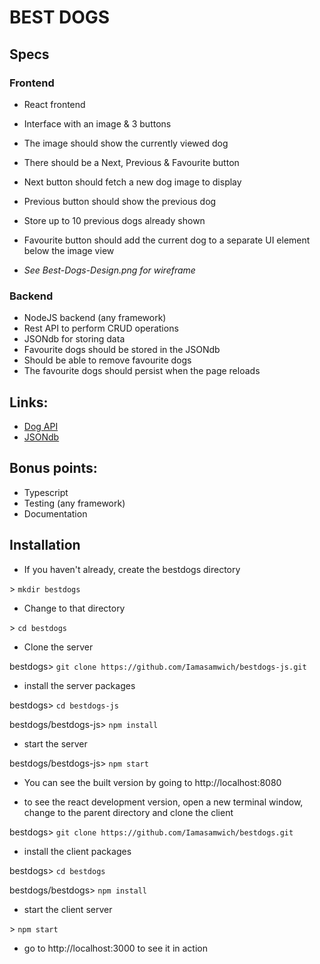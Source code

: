 # BEST DOGS

## Specs

### Frontend

* React frontend
* Interface with an image & 3 buttons
* The image should show the currently viewed dog
* There should be a Next, Previous & Favourite button
* Next button should fetch a new dog image to display
* Previous button should show the previous dog
* Store up to 10 previous dogs already shown
* Favourite button should add the current dog to a separate UI element below the image view

* *See Best-Dogs-Design.png for wireframe*

### Backend

* NodeJS backend (any framework)
* Rest API to perform CRUD operations
* JSONdb for storing data
* Favourite dogs should be stored in the JSONdb
* Should be able to remove favourite dogs
* The favourite dogs should persist when the page reloads

## Links:

* [Dog API](https://github.com/public-apis/public-apis#animals)
* [JSONdb](https://www.npmjs.com/package/node-json-db)

## Bonus points:

* Typescript
* Testing (any framework)
* Documentation

## Installation

* If you haven't already, create the bestdogs directory

\> `mkdir bestdogs`

* Change to that directory

\> `cd bestdogs`

* Clone the server

bestdogs\> `git clone https://github.com/Iamasamwich/bestdogs-js.git`

* install the server packages

bestdogs\> `cd bestdogs-js`

bestdogs/bestdogs-js\> `npm install`

* start the server

bestdogs/bestdogs-js\> `npm start`

* You can see the built version by going to http://localhost:8080

* to see the react development version, open a new terminal window, change to the parent directory and clone the client

bestdogs\> `git clone https://github.com/Iamasamwich/bestdogs.git`

* install the client packages

bestdogs\> `cd bestdogs`

bestdogs/bestdogs\> `npm install`

* start the client server

\> `npm start`

* go to http://localhost:3000 to see it in action

